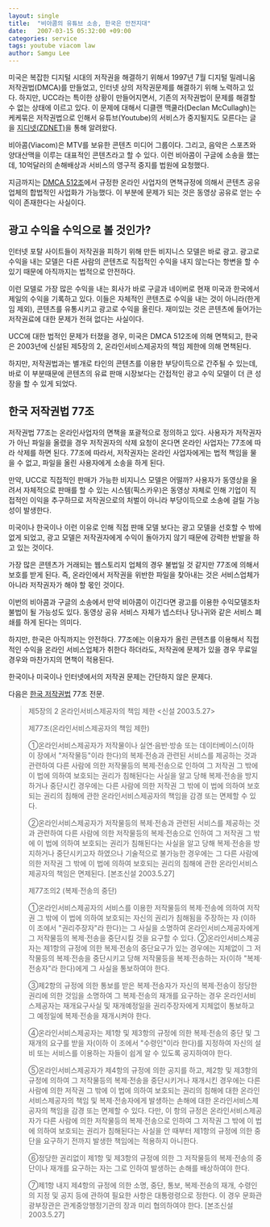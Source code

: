```yaml
---
layout: single
title:  "비아콤의 유튜브 소송, 한국은 안전지대"
date:   2007-03-15 05:32:00 +09:00
categories: service
tags: youtube viacom law
author: Samgu Lee
---
```

미국은 복잡한 디지털 시대의 저작권을 해결하기 위해서 1997년 7월 디지털 밀레니움 저작권법(DMCA)를 만들었고, 인터넷 상의 저작권문제를 해결하기 위해 노력하고 있다. 하지만, UCC라는 특이한 상황이 만들어지면서, 기존의 저작권법이 문제를 해결할 수 없는 상태에 이르고 있다. 이 문제에 대해서 디클랜 맥쿨라(Declan McCullagh)는 케케묶은 저작권법으로 인해서 유튜브(Youtube)의 서비스가 중지될지도 모른다는 글을 [지디넷(ZDNET)](http://www.zdnet.co.kr/news/internet/entertainment/0,39031275,39156131,00.htm)을 통해 알려왔다.

비아콤(Viacom)은 MTV를 보유한 콘텐츠 미디어 그룹이다. 그리고, 음악은 스포츠와 양대산맥을 이루는 대표적인 콘텐츠라고 할 수 있다. 이런 비아콤이 구글에 소송을 했는데, 10억달러의 손해배상과 서비스의 영구적 중지를 법원에 요청했다.

지금까지는 [DMCA 512조](http://www.copyright.gov/title17/92chap5.html#512)에서 규정한 온라인 사업자의 면책규정에 의해서 콘텐츠 공유 업체의 합법적인 사업화가 가능했다. 이 부분에 문제가 되는 것은 동영상 공유로 얻는 수익이 존재한다는 사실이다.

## 광고 수익을 수익으로 볼 것인가?

인터넷 포탈 사이트들이 저작권을 피하기 위해 만든 비지니스 모델은 바로 광고. 광고로 수익을 내는 모델은 다른 사람의 콘텐츠로 직접적인 수익을 내지 않는다는 항변을 할 수 있기 때문에 아직까지는 법적으로 안전하다.

이런 모델로 가장 많은 수익을 내는 회사가 바로 구글과 네이버로 현재 미국과 한국에서 제일의 수익을 기록하고 있다. 이들은 자체적인 콘텐츠로 수익을 내는 것이 아니라(한게임 제외), 콘텐츠를 유통시키고 광고로 수익을 올린다. 재미있는 것은 콘텐츠에 들어가는 저작권료에 대한 문제가 전혀 없다는 사실이다.

UCC에 대한 법적인 문제가 터졌을 경우, 미국은 DMCA 512조에 의해 면책되고, 한국은 2003년에 신설된 제5장의 2, 온라인서비스제공자의 책임 제한에 의해 면책된다.

하지만, 저작권법과는 별개로 타인의 콘텐츠를 이용한 부당이득으로 간주될 수 있는데, 바로 이 부분때문에 콘텐츠의 유료 판매 시장보다는 간접적인 광고 수익 모델이 더 큰 성장을 할 수 있게 되었다.

## 한국 저작권법 77조

저작권법 77조는 온라인사업자의 면책을 포괄적으로 정의하고 있다. 사용자가 저작권자가 아닌 파일을 올렸을 경우 저작권자의 삭제 요청이 온다면 온라인 사업자는 77조에 따라 삭제를 하면 된다. 77조에 따라서, 저작권자는 온라인 사업자에게는 법적 책임을 물을 수 없고, 파일을 올린 사용자에게 소송을 하게 된다.

만약, UCC로 직접적인 판매가 가능한 비지니스 모델은 어떨까? 사용자가 동영상을 올려서 자체적으로 판매를 할 수 있는 시스템(픽스카우)은 동영상 자체로 인해 기업이 직접적인 이익을 추구하므로 저작권으로의 처벌이 아니라 부당이득으로 소송에 걸릴 가능성이 발생한다.

미국이나 한국이나 이런 이유로 인해 직접 판매 모델 보다는 광고 모델을 선호할 수 밖에 없게 되었고, 광고 모델은 저작권자에게 수익이 돌아가지 않기 때문에 강력한 반발을 하고 있는 것이다.

가장 많은 콘텐츠가 거래되는 웹스토리지 업체의 경우 불법일 것 같지만 77조에 의해서 보호를 받게 된다. 즉, 온라인에서 저작권을 위반한 파일을 찾아내는 것은 서비스업체가 아니라 저작권자가 해야 할 몫인 것이다.

이번의 비아콤과 구글의 소송에서 만약 비아콤이 이긴다면 광고를 이용한 수익모델조차 불법이 될 가능성도 있다. 동영상 공유 서비스 자체가 넵스터나 당나귀와 같은 서비스 폐쇄를 하게 된다는 의미다.

하지만, 한국은 아직까지는 안전하다. 77조에는 이용자가 올린 콘텐츠를 이용해서 직접적인 수익을 온라인 서비스업체가 취한다 하더라도, 저작권에 문제가 있을 경우 무료일 경우와 마찬가지의 면책이 적용된다.

한국이나 미국이나 인터넷에서의 저작권 문제는 간단하지 않은 문제다.

다음은 [한국 저작권법](http://www.copyright.or.kr/copy/main.asp?ht=./law/law_b_kor.htm&ca=6&se=1#21) 77조 전문.

> 제5장의 2 온라인서비스제공자의 책임 제한 <신설 2003.5.27>
>
> 제77조(온라인서비스제공자의 책임 제한)
>
> ①온라인서비스제공자가 저작물이나 실연·음반·방송 또는 데이터베이스(이하 이 장에서 "저작물등"이라 한다)의 복제·전송과 관련된 서비스를 제공하는 것과 관련하여 다른 사람에 의한 저작물등의 복제·전송으로 인하여 그 저작권 그 밖에 이 법에 의하여 보호되는 권리가 침해된다는 사실을 알고 당해 복제·전송을 방지하거나 중단시킨 경우에는 다른 사람에 의한 저작권 그 밖에 이 법에 의하여 보호되는 권리의 침해에 관한 온라인서비스제공자의 책임을 감경 또는 면제할 수 있다.
>
> ②온라인서비스제공자가 저작물등의 복제·전송과 관련된 서비스를 제공하는 것과 관련하여 다른 사람에 의한 저작물등의 복제·전송으로 인하여 그 저작권 그 밖에 이 법에 의하여 보호되는 권리가 침해된다는 사실을 알고 당해 복제·전송을 방지하거나 중단시키고자 하였으나 기술적으로 불가능한 경우에는 그 다른 사람에 의한 저작권 그 밖에 이 법에 의하여 보호되는 권리의 침해에 관한 온라인서비스제공자의 책임은 면제된다. [본조신설 2003.5.27]
> 
> 제77조의2 (복제·전송의 중단)
>
> ①온라인서비스제공자의 서비스를 이용한 저작물등의 복제·전송에 의하여 저작권 그 밖에 이 법에 의하여 보호되는 자신의 권리가 침해됨을 주장하는 자 (이하 이 조에서 "권리주장자"라 한다)는 그 사실을 소명하여 온라인서비스제공자에게 그 저작물등의 복제·전송을 중단시킬 것을 요구할 수 있다.
②온라인서비스제공자는 제1항의 규정에 의한 복제·전송의 중단요구가 있는 경우에는 지체없이 그 저작물등의 복제·전송을 중단시키고 당해 저작물등을 복제·전송하는 자(이하 "복제·전송자"라 한다)에게 그 사실을 통보하여야 한다.
>
> ③제2항의 규정에 의한 통보를 받은 복제·전송자가 자신의 복제·전송이 정당한 권리에 의한 것임을 소명하여 그 복제·전송의 재개를 요구하는 경우 온라인서비스제공자는 재개요구사실 및 재개예정일을 권리주장자에게 지체없이 통보하고 그 예정일에 복제·전송을 재개시켜야 한다.
>
> ④온라인서비스제공자는 제1항 및 제3항의 규정에 의한 복제·전송의 중단 및 그 재개의 요구를 받을 자(이하 이 조에서 "수령인"이라 한다)를 지정하여 자신의 설비 또는 서비스를 이용하는 자들이 쉽게 알 수 있도록 공지하여야 한다.
>
> ⑤온라인서비스제공자가 제4항의 규정에 의한 공지를 하고, 제2항 및 제3항의 규정에
의하여 그 저작물등의 복제·전송을 중단시키거나 재개시킨 경우에는 다른 사람에 의한 저작권 그 밖에 이 법에 의하여 보호되는 권리의 침해에 대한 온라인서비스제공자의 책임 및 복제·전송자에게 발생하는 손해에 대한 온라인서비스제공자의 책임을 감경 또는 면제할 수 있다. 다만, 이 항의 규정은 온라인서비스제공자가 다른 사람에 의한 저작물등의 복제·전송으로 인하여 그 저작권 그 밖에 이 법에 의하여 보호되는 권리가 침해된다는 사실을 안 때부터 제1항의 규정에 의한 중단을 요구하기 전까지 발생한 책임에는 적용하지 아니한다.
>
> ⑥정당한 권리없이 제1항 및 제3항의 규정에 의한 그 저작물등의 복제·전송의 중단이나 재개를 요구하는 자는 그로 인하여 발생하는 손해를 배상하여야 한다.
>
> ⑦제1항 내지 제4항의 규정에 의한 소명, 중단, 통보, 복제·전송의 재개, 수령인의 지정 및 공지 등에 관하여 필요한 사항은 대통령령으로 정한다. 이 경우 문화관광부장관은 관계중앙행정기관의 장과 미리 협의하여야 한다. [본조신설 2003.5.27] 
